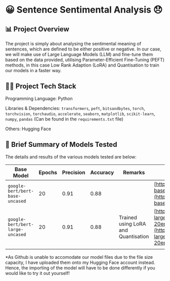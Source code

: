 # 😀 Sentence Sentimental Analysis 😞

## 📊 Project Overview 
The project is simply about analysing the sentimental meaning of sentences, which are defined to be either positive or negative. In our case, we will make use of Large Language Models (LLM) and fine-tune them based on the data provided, utilising Parameter-Efficient Fine-Tuning (PEFT) methods, in this case Low Rank Adaption (LoRA) and Quantisation to train our models in a faster way.

## 👨‍💻 Project Tech Stack 
Programming Language: Python

Libraries & Dependencies: `transformers`, `peft`, `bitsandbytes`, `torch`, `torchvision`, `torchaudio`, `accelerate`, `seaborn`, `matplotlib`, `scikit-learn`, `numpy`, `pandas` (Can be found in the `requirements.txt` file)

Others: Hugging Face

## 📝 Brief Summary of Models Tested 
The details and results of the various models tested are below:

| Base Model                       | Epochs | Precision | Accuracy | Remarks                             | Model Link*                                                                                                                                                     |
|----------------------------------|--------|-----------|----------|-------------------------------------|----------------------------------------------------------------------------------------------------------------------------------------------------------------|
| `google-bert/bert-base-uncased`  | 20     | 0.91      | 0.88     |                                     | [https://huggingface.co/OwenTanKL/bert-base-uncased-finetuned-sa-20epochs](https://huggingface.co/OwenTanKL/bert-base-uncased-finetuned-sa-20epochs)           |
| `google-bert/bert-large-uncased` | 20     | 0.91      | 0.88     | Trained using LoRA and Quantisation | [https://huggingface.co/OwenTanKL/bert-large-uncased-finetunedlora-sa-20epochs](https://huggingface.co/OwenTanKL/bert-large-uncased-finetunedlora-sa-20epochs) |
|                                  |        |           |          |                                     |                                                                                                                                                                |

*As Github is unable to accomodate our model files due to the file size capacity, I have uploaded them onto my Hugging Face account instead. Hence, the importing of the model will have to be done differently if you would like to try it out yourself! 

